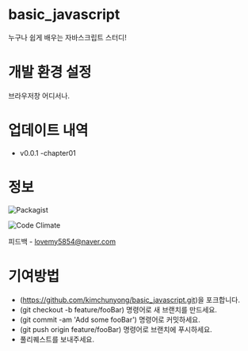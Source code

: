 # basic_javascript
누구나 쉽게 배우는 자바스크립트 스터디!

# 개발 환경 설정
브라우저창 어디서나.

# 업데이트 내역
- v0.0.1
 -chapter01

# 정보

![Packagist](https://img.shields.io/packagist/l/doctrine/orm.svg)

![Code Climate](https://img.shields.io/codeclimate/issues/twbs/bootstrap.svg)


피드백 - lovemy5854@naver.com

# 기여방법
- (https://github.com/kimchunyong/basic_javascript.git)을 포크합니다.
- (git checkout -b feature/fooBar) 명령어로 새 브랜치를 만드세요.
- (git commit -am 'Add some fooBar') 명령어로 커밋하세요.
- (git push origin feature/fooBar) 명령어로 브랜치에 푸시하세요. 
- 풀리퀘스트를 보내주세요.
